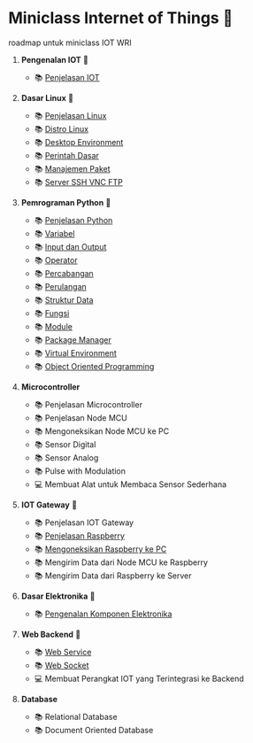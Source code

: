 # Miniclass Internet of Things :satellite:

roadmap untuk miniclass IOT WRI

1.  **Pengenalan IOT** :satellite:

    - :books: [Penjelasan IOT](materi/iot/penjelasan-iot.md)

2.  **Dasar Linux** :penguin:

    - :books: [Penjelasan Linux](materi/linux/penjelasan-linux.md)
    - :books: [Distro Linux](materi/linux/distro-linux.md)
    - :books: [Desktop Environment](materi/linux/desktop-environment.md)
    - :books: [Perintah Dasar](materi/linux/perintah-dasar.md)
    - :books: [Manajemen Paket](materi/linux/manajemen-paket.md)
    - :books: [Server SSH VNC FTP](materi/linux/server-ssh-vnc-ftp.md)

3.  **Pemrograman Python** :snake:

    - :books: [Penjelasan Python](materi/python/intro-python.md)
    - :books: [Variabel](materi/python/variabel.md)
    - :books: [Input dan Output](materi/python/io.md)
    - :books: [Operator](materi/python/operator.md)
    - :books: [Percabangan](materi/python/percabangan.md)
    - :books: [Perulangan](materi/python/perulangan.md)
    - :books: [Struktur Data](materi/python/struktur-data.md)
    - :books: [Fungsi](materi/python/fungsi.md)
    - :books: [Module](materi/python/module.md)
    - :books: [Package Manager](materi/python/package-manager.md)
    - :books: [Virtual Environment](materi/python/virtual-env.md)
    - :books: [Object Oriented Programming](materi/python/oop.md)

4.  **Microcontroller**

    - :books: Penjelasan Microcontroller
    - :books: Penjelasan Node MCU
    - :books: Mengoneksikan Node MCU ke PC
    - :books: Sensor Digital
    - :books: Sensor Analog
    - :books: Pulse with Modulation
    - :computer: Membuat Alat untuk Membaca Sensor Sederhana

5.  **IOT Gateway** :strawberry:

    - :books: Penjelasan IOT Gateway
    - :books: [Penjelasan Raspberry](materi/iot-gateway/penjelasan-raspi.md)
    - :books: [Mengoneksikan Raspberry ke PC](materi/iot-gateway/koneksi-raspi.md)
        <!-- - :books: [GPIO](materi/iot-gateway/gpio.md) -->
      <!-- - :books: [GPIO Input Handling](materi/iot-gateway/gpio-input-handling.md) -->
      <!-- - :books: [Penerapan OOP](materi/iot-gateway/oop-raspberry.md) -->
      <!-- - :books: [Sensor Digital](materi/iot-gateway/sensor-digital.md) -->
      <!-- - :books: [Sensor Analog](materi/iot-gateway/sensor-analog.md) -->
    - :books: Mengirim Data dari Node MCU ke Raspberry
    - :books: Mengirim Data dari Raspberry ke Server

6.  **Dasar Elektronika** :electric_plug:

    - :books: [Pengenalan Komponen Elektronika](materi/elektronika/pengenalan-komponen2-elektronik.md)

7.  **Web Backend** :signal_strength:

    - :books: [Web Service](materi/web-backend/web-service.md)
    - :books: [Web Socket](materi/web-backend/web-socket.md)
    - :computer: Membuat Perangkat IOT yang Terintegrasi ke Backend

8.  **Database**
    - :books: Relational Database
    - :books: Document Oriented Database
